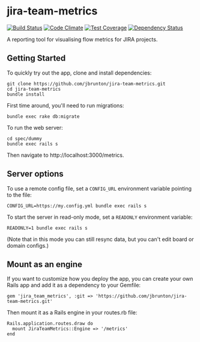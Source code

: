 # jira-team-metrics

[![Build Status](https://travis-ci.org/jbrunton/jira-team-metrics.svg?branch=master)](https://travis-ci.org/jbrunton/jira-team-metrics)
[![Code Climate](https://codeclimate.com/github/jbrunton/jira-team-metrics/badges/gpa.svg)](https://codeclimate.com/github/jbrunton/jira-team-metrics)
[![Test Coverage](https://api.codeclimate.com/v1/badges/539564b79f1ce4331549/test_coverage)](https://codeclimate.com/github/jbrunton/jira-team-metrics/test_coverage)
[![Dependency Status](https://gemnasium.com/badges/github.com/jbrunton/jira-team-metrics.svg)](https://gemnasium.com/github.com/jbrunton/jira-team-metrics)

A reporting tool for visualising flow metrics for JIRA projects.

## Getting Started

To quickly try out the app, clone and install dependencies:

    git clone https://github.com/jbrunton/jira-team-metrics.git
    cd jira-team-metrics
    bundle install

First time around, you'll need to run migrations:

    bundle exec rake db:migrate

To run the web server:

    cd spec/dummy
    bundle exec rails s

Then navigate to http://localhost:3000/metrics.

## Server options

To use a remote config file, set a `CONFIG_URL` environment variable pointing to the file:

    CONFIG_URL=https://my.config.yml bundle exec rails s

To start the server in read-only mode, set a `READONLY` environment variable:

    READONLY=1 bundle exec rails s

(Note that in this mode you can still resync data, but you can't edit board or domain configs.)

## Mount as an engine

If you want to customize how you deploy the app, you can create your own Rails app and add it as a dependency to your Gemfile:

    gem 'jira_team_metrics', :git => 'https://github.com/jbrunton/jira-team-metrics.git'
    
Then mount it as a Rails engine in your routes.rb file:

    Rails.application.routes.draw do
      mount JiraTeamMetrics::Engine => '/metrics'
    end
